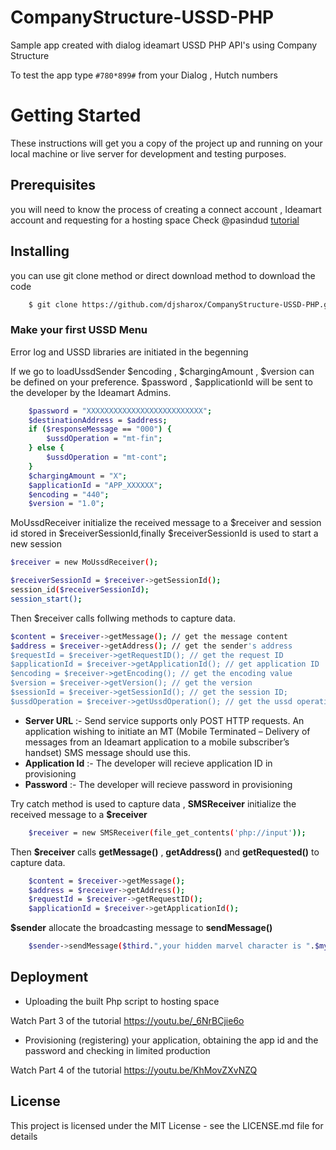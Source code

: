 # CompanyStructure-USSD-PHP
Sample app created with dialog ideamart USSD PHP API's using Company Structure 

To test the app type `#780*899#` from your Dialog , Hutch numbers

# Getting Started
These instructions will get you a copy of the project up and running on your local machine or live server for development and testing purposes.

## Prerequisites
you will need to know the process of creating a connect account , Ideamart account and requesting for a hosting space
Check @pasindud [tutorial](https://www.youtube.com/watch?v=dk2C-UEKoL0)

## Installing

you can use git clone method or direct download method to download the code
```sh
	$ git clone https://github.com/djsharox/CompanyStructure-USSD-PHP.git
```
###  Make your first USSD Menu

Error log and USSD libraries are initiated in the begenning 

If we go to loadUssdSender $encoding , $chargingAmount , $version can be defined on your preference.
$password , $applicationId will be sent to the developer by the Ideamart Admins.

```sh
    $password = "XXXXXXXXXXXXXXXXXXXXXXXXXX";
    $destinationAddress = $address;
    if ($responseMessage == "000") {
        $ussdOperation = "mt-fin";
    } else {
        $ussdOperation = "mt-cont";
    }
    $chargingAmount = "X";
    $applicationId = "APP_XXXXXX";
    $encoding = "440";
    $version = "1.0";
```

MoUssdReceiver initialize the received message to a $receiver and session id stored in $receiverSessionId,finally $receiverSessionId is used to start a new session 

```sh
$receiver = new MoUssdReceiver();

$receiverSessionId = $receiver->getSessionId();
session_id($receiverSessionId);
session_start();
```
Then $receiver calls follwing methods to capture data.

```sh
$content = $receiver->getMessage(); // get the message content
$address = $receiver->getAddress(); // get the sender's address
$requestId = $receiver->getRequestID(); // get the request ID
$applicationId = $receiver->getApplicationId(); // get application ID
$encoding = $receiver->getEncoding(); // get the encoding value
$version = $receiver->getVersion(); // get the version
$sessionId = $receiver->getSessionId(); // get the session ID;
$ussdOperation = $receiver->getUssdOperation(); // get the ussd operation
```







- **Server URL** :- Send service supports only POST HTTP requests. An application wishing to initiate an MT (Mobile Terminated – Delivery of messages from an Ideamart application to a mobile subscriber’s handset) SMS message should use this.
- **Application Id** :- The developer will recieve application ID in provisioning
- **Password** :- The developer will recieve password in provisioning

Try catch method is used to capture data , **SMSReceiver** initialize the received message to a **$receiver** 
```sh
	$receiver = new SMSReceiver(file_get_contents('php://input'));
```
Then **$receiver** calls **getMessage()** , **getAddress()** and **getRequested()** to capture data.

```sh
	$content = $receiver->getMessage();
	$address = $receiver->getAddress();
	$requestId = $receiver->getRequestID();
	$applicationId = $receiver->getApplicationId();
```

 **$sender** allocate the broadcasting message to **sendMessage()** 

```sh
	$sender->sendMessage($third.",your hidden marvel character is ".$mycharacter,$address);
```

## Deployment
- Uploading the built Php script to hosting space

Watch Part 3 of the tutorial https://youtu.be/_6NrBCjie6o

- Provisioning (registering) your application, obtaining the app id and the password and checking in limited production

Watch Part 4 of the tutorial https://youtu.be/KhMovZXvNZQ

## License
This project is licensed under the MIT License - see the LICENSE.md file for details
